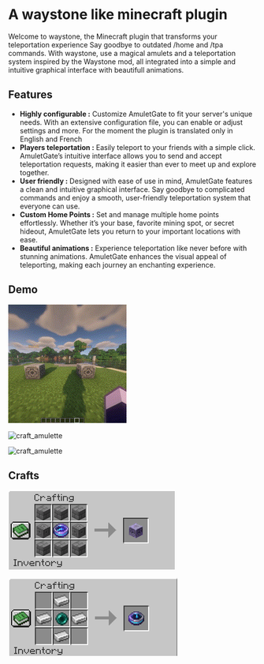 
# A waystone like minecraft plugin
Welcome to waystone, the Minecraft plugin that transforms your teleportation experience Say goodbye to outdated /home and /tpa commands. With waystone, use a magical amulets and a teleportation system inspired by the Waystone mod, all integrated into a simple and intuitive graphical interface with beautifull animations.


## Features

- __Highly configurable :__ Customize AmuletGate to fit your server's unique needs. With an extensive configuration file, you can enable or adjust settings and more. For the moment the plugin is translated only in English and French
- __Players teleportation :__ Easily teleport to your friends with a simple click. AmuletGate’s intuitive interface allows you to send and accept teleportation requests, making it easier than ever to meet up and explore together.
- __User friendly :__ Designed with ease of use in mind, AmuletGate features a clean and intuitive graphical interface. Say goodbye to complicated commands and enjoy a smooth, user-friendly teleportation system that everyone can use.
- __Custom Home Points :__ Set and manage multiple home points effortlessly. Whether it’s your base, favorite mining spot, or secret hideout, AmuletGate lets you return to your important locations with ease.
- __Beautiful animations :__ Experience teleportation like never before with stunning animations. AmuletGate enhances the visual appeal of teleporting, making each journey an enchanting experience.


## Demo

![craft_waystone](readmeAssets/example_animation.gif)

![craft_amulette](readmeAssets/example_rename.gif)

![craft_amulette](readmeAssets/example_teleportation.gif)

## Crafts

![craft_waystone](readmeAssets/waystone_craft.png)

![craft_amulette](readmeAssets/amulette_craft.png)

